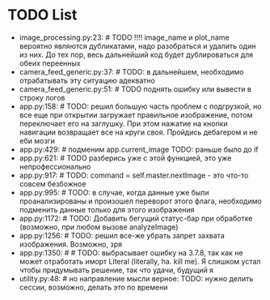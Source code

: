# TODO List

- image_processing.py:23: # TODO !!!! image_name и plot_name вероятно являются дубликатами, надо разобраться и удалить один из них. До тех пор, весь дальнейший код будет дублироваться для обеих переенных
- camera_feed_generic.py:37: # TODO: в дальнейшем, необходимо отрабатывать эту ситуацию адекватно
- camera_feed_generic.py:51: # TODO поднять ошибку или вывести в строку логов
- app.py:158: # TODO: решил большую часть проблем с подгрузкой, но все еще при открытии загружает правильное изображение, потом переключает его на заглушку. При этом нажатие на кнопки навигации возвращает все на круги своя. Пройдись дебагером и не еби мозги
- app.py:429: # подменим app.current_image TODO: раньше было до if
- app.py:621: # TODO разберись уже с этой функцией, это уже непрофессионально
- app.py:917: # TODO: command = self.master.nextImage - это что-то совсем безбожное
- app.py:995: # TODO: в случае, когда данные уже были проанализированы и произошел переворот этого флага, необходимо подменить данные только для этого изображения
- app.py:1172: # TODO: Добавить бегущий статус-бар при обработке (возможно, при любом вызове analyzeImage)
- app.py:1256: # TODO: решил все-же убрать запрет захвата изображения. Возможно, зря
- app.py:1350: #     # TODO: выбрасывает ошибку на 3.7.8, так как не может отработать иморт Literal (literally, ha. kill me). Я слишком устал чтобы придумывать решение, так что удачи, будущий я
- utility.py:48: # но направление мысли верное: TODO: нужно делить сессии, возможно, делать это по времени

